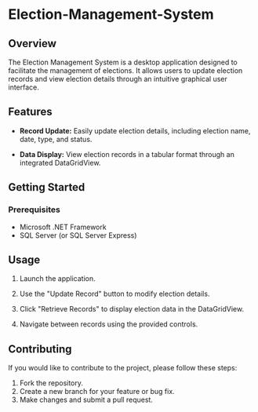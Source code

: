 # Election-Management-System
## Overview

The Election Management System is a desktop application designed to facilitate the management of elections. It allows users to update election records and view election details through an intuitive graphical user interface.

## Features

- **Record Update:** Easily update election details, including election name, date, type, and status.

- **Data Display:** View election records in a tabular format through an integrated DataGridView.

## Getting Started

### Prerequisites

- Microsoft .NET Framework
- SQL Server (or SQL Server Express)

## Usage

1. Launch the application.

2. Use the "Update Record" button to modify election details.

3. Click "Retrieve Records" to display election data in the DataGridView.

4. Navigate between records using the provided controls.

## Contributing

If you would like to contribute to the project, please follow these steps:

1. Fork the repository.
2. Create a new branch for your feature or bug fix.
3. Make changes and submit a pull request.



 
